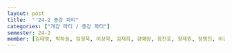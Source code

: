 ```yaml
---
layout: post
title:  "'24-2 종강 파티"
categories: ["개강 파티 / 종강 파티"]
semester: 24-2
member: [김태영, 박하늘, 임형묵, 이상학, 김재희, 강예량, 장진호, 정재원, 정명진, 이강서]
---
```

